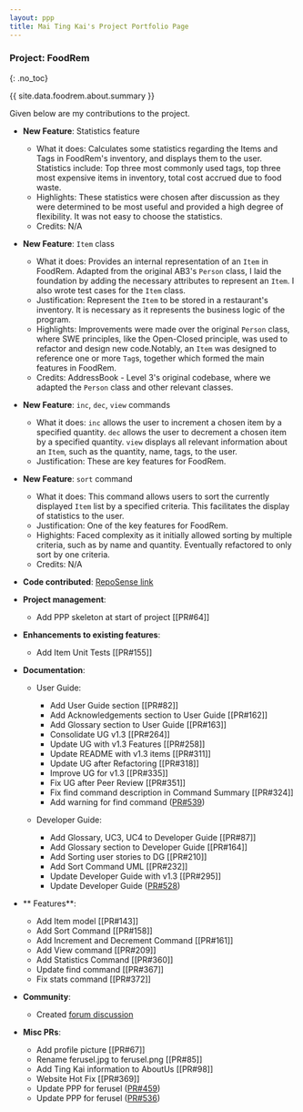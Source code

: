 ```yaml
---
layout: ppp
title: Mai Ting Kai's Project Portfolio Page
---
```


<!-- markdownlint-disable-next-line blanks-around-headers -->
### Project: FoodRem
{: .no_toc}

<!-- markdownlint-disable-next-line proper-names -->
{{ site.data.foodrem.about.summary }}

Given below are my contributions to the project.

* **New Feature**: Statistics feature

  * What it does: Calculates some statistics regarding the Items and Tags in FoodRem's inventory, and displays them to the user. Statistics include: Top three most commonly used tags, top three most expensive items in inventory, total cost accrued due to food waste. 
  * Highlights: These statistics were chosen after discussion as they were determined to be most useful and provided a high degree of flexibility. It was not easy to choose the statistics. 
  * Credits: N/A
   
* **New Feature**: `Item` class

  * What it does: Provides an internal representation of an `Item` in FoodRem. Adapted from the original AB3's `Person` class, I laid the foundation by adding the necessary attributes to represent an `Item`. I also wrote test cases for the `Item` class.
  * Justification: Represent the `Item` to be stored in a restaurant's inventory. It is necessary as it represents the business logic of the program.
  * Highlights: Improvements were made over the original `Person` class, where SWE principles, like the Open-Closed principle, was used to refactor and design new code.Notably, an `Item` was designed to reference one or more `Tag`s, together which formed the main features in FoodRem.
  * Credits: AddressBook - Level 3's original codebase, where we adapted the `Person` class and other relevant classes.

* **New Feature**: `inc`, `dec`, `view` commands

  * What it does: `inc` allows the user to increment a chosen item by a specified quantity. `dec` allows the user to decrement a chosen item by a specified quantity. `view` displays all relevant information about an `Item`, such as the quantity, name, tags, to the user.
  * Justification: These are key features for FoodRem. 

* **New Feature**: `sort` command

  * What it does: This command allows users to sort the currently displayed `Item` list by a specified criteria. This facilitates the display of statistics to the user.
  * Justification: One of the key features for FoodRem.
  * Highights: Faced complexity as it initially allowed sorting by multiple criteria, such as by name and quantity. Eventually refactored to only sort by one criteria.
  * Credits: N/A

* **Code contributed**: [RepoSense link](https://nus-cs2103-ay2223s1.github.io/tp-dashboard/?search=&sort=groupTitle&sortWithin=title&timeframe=commit&mergegroup=&groupSelect=groupByRepos&breakdown=true&checkedFileTypes=docs~functional-code~test-code~other&since=2022-09-16&tabOpen=true&tabType=authorship&tabAuthor=Ferusel&tabRepo=AY2223S1-CS2103T-W16-2%2Ftp%5Bmaster%5D&authorshipIsMergeGroup=false&authorshipFileTypes=docs~functional-code~test-code&authorshipIsBinaryFileTypeChecked=false&authorshipIsIgnoredFilesChecked=false)

* **Project management**:
  * Add PPP skeleton at start of project [[PR#64]]

* **Enhancements to existing features**:
  * Add Item Unit Tests [[PR#155]]

* **Documentation**:

  * User Guide:
    * Add User Guide section [[PR#82]]
    * Add Acknowledgements section to User Guide [[PR#162]]
    * Add Glossary section to User Guide [[PR#163]]
    * Consolidate UG v1.3 [[PR#264]]
    * Update UG with v1.3 Features [[PR#258]]
    * Update README with v1.3 items [[PR#311]]
    * Update UG after Refactoring [[PR#318]]
    * Improve UG for v1.3 [[PR#335]]
    * Fix UG after Peer Review [[PR#351]]
    * Fix find command description in Command Summary [[PR#324]]
    * Add warning for find command ([PR#539](https://github.com/AY2223S1-CS2103T-W16-2/tp/pull/539))
   
  * Developer Guide:
    * Add Glossary, UC3, UC4 to Developer Guide [[PR#87]]
    * Add Glossary section to Developer Guide [[PR#164]]
    * Add Sorting user stories to DG [[PR#210]]
    * Add Sort Command UML [[PR#232]]
    * Update Developer Guide with v1.3  [[PR#295]]
    * Update Developer Guide ([PR#528](https://github.com/AY2223S1-CS2103T-W16-2/tp/pull/528))

* ** Features**:
  * Add Item model [[PR#143]]
  * Add Sort Command [[PR#158]]
  * Add Increment and Decrement Command [[PR#161]]
  * Add View command [[PR#209]]
  * Add Statistics Command [[PR#360]]
  * Update find command [[PR#367]]
  * Fix stats command [[PR#372]]
 
* **Community**:

  * Created [forum discussion](https://github.com/nus-cs2103-AY2223S1/forum/issues/413) 

* **Misc PRs**:
  * Add profile picture [[PR#67]]
  * Rename ferusel.jpg to ferusel.png [[PR#85]]
  * Add Ting Kai information to AboutUs [[PR#98]]
  * Website Hot Fix [[PR#369]]
  * Update PPP for ferusel ([PR#459](https://github.com/AY2223S1-CS2103T-W16-2/tp/pull/459))
  * Update PPP for ferusel ([PR#536](https://github.com/AY2223S1-CS2103T-W16-2/tp/pull/536))